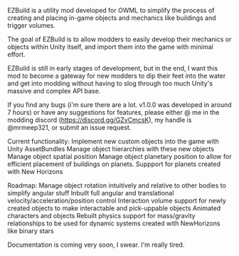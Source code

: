 EZBuild is a utility mod developed for OWML to simplify the process of creating and placing in-game objects and mechanics like buildings and trigger volumes.

The goal of EZBuild is to allow modders to easily develop their mechanics or objects within Unity itself, and import them into the game with minimal effort.

EZBuild is still in early stages of development, but in the end, I want this mod to become a gateway for new modders to dip their feet into the water and get into modding without having to slog through too much Unity's massive and complex API base.

If you find any bugs (i'm sure there are a lot. v1.0.0 was developed in around 7 hours) or have any suggestions for features, please either @ me in the modding discord (https://discord.gg/GZvCmcsK), my handle is @mrmeep321, or submit an issue request.

Current functionality:
Implement new custom objects into the game with Unity AssetBundles
Manage object hierarchies with these new objects
Manage object spatial position
Manage object planetary position to allow for efficient placement of buildings on planets.
Suppport for planets created with New Horizons

Roadmap:
Manage object rotation intuitively and relative to other bodies to simplify angular stuff
Inbuilt full angular and translational velocity/acceleration/position control
Interaction volume support for newly created objects to make interactable and pick-uppable objects
Animated characters and objects
Rebuilt physics support for mass/gravity relationships to be used for dynamic systems created with NewHorizons like binary stars

Documentation is coming very soon, I swear. I'm really tired.
